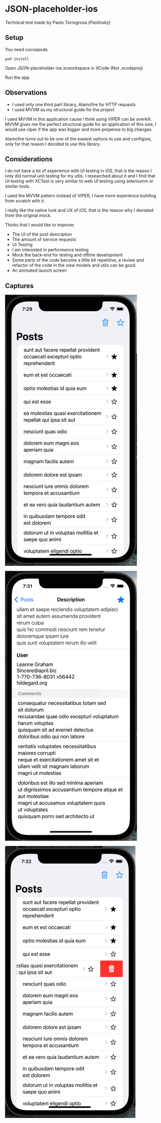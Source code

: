 # JSON-placeholder-ios

Technical test made by Paolo Torregrosa (*Paolinsky*)

## Setup

You need cocoapods.

```
pod install
```

Open JSON-placeholder-ios.xcworkspace in XCode (Not .xcodeproj)

Run the app.

## Observations

- I used only one third part library, Alamofire for HTTP requests
- I used MVVM as my structural guide for the project

I used MVVM in this application cause I think using VIPER can be overkill. MVVM gives me the perfect structural guide for an application of this size, I would use viper if the app was bigger and more propense to big changes.

Alamofire turns out to be one of the easiest options to use and configure, only for that reason I decided to use this library.

## Considerations

I do not have a lot of experience with UI testing in iOS, that is the reason I only did normal unit testing for my utils. I researched about it and I find that UI testing with XCTest is very similar to web UI testing using seleniumm or similar tools.

I used the MVVM pattern instead of VIPER, I have more experience building from scratch with it.

I really like the native look and UX of iOS, that is the reason why I deviated from the original mock.

Thinks that I would like to improve:
 - The UI of the post description
 - The amount of service requests
 - UI Testing
 - I am interested in performance testing
 - Mock the back-end for testing and offline development
 - Some parts of the code become a little bit repetitive, a review and refactor of the code in the view models and utils can be good.
 - An animated launch screen

## Captures

![Home](./README_images/home.png)

![Description](./README_images/description.png)

![deleting](./README_images/deleting.png)

